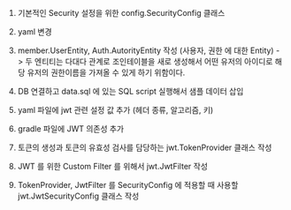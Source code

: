 1. 기본적인 Security 설정을 위한 config.SecurityConfig 클래스
2. yaml 변경
3. member.UserEntity, Auth.AutorityEntity 작성 (사용자, 권한 에 대한 Entity)
   -> 두 엔티티는 다대다 관계로 조인테이블을 새로 생성해서 어떤 유저의 아이디로 해당 유저의 권한이름을 가져올 수 있게 하기 위함이다.

4. DB 연결하고 data.sql 에 있는 SQL script 실행해서 샘플 데이터 삽입
5. yaml 파일에 jwt 관련 설정 값 추가 (헤더 종류, 알고리즘, 키)
6. gradle 파일에 JWT 의존성 추가
7. 토큰의 생성과 토큰의 유효성 검사를 담당하는 jwt.TokenProvider 클래스 작성
8. JWT 를 위한 Custom Filter 를 위해서 jwt.JwtFilter 작성
9. TokenProvider, JwtFilter 를 SecurityConfig 에 적용할 때 사용할 jwt.JwtSecurityConfig 클래스 작성